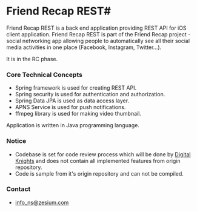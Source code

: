 # Friend Recap REST#

Friend Recap REST is a back end application providing REST API for iOS client application. Friend Recap REST is part of the Friend Recap project - social networking app allowing people to automatically see all their social media activities in one place (Facebook, Instagram, Twitter…).

It is in the RC phase.

### Core Technical Concepts ###

* Spring framework is used for creating REST API.
* Spring security is used for authentication and authorization.
* Spring Data JPA is used as data access layer.
* APNS Service is used for push notifications.
* ffmpeg library is used for making video thumbnail.

Application is written in Java programming language.

### Notice ###

* Codebase is set for code review process which will be done by [Digital Knights](http://digitalknights.co/) and does not contain all implemented features from origin repository.
* Code is sample from it's origin repository and can not be compiled.

### Contact ###

* info_ns@zesium.com